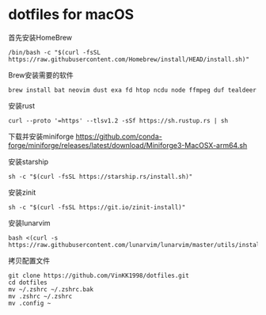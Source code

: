 # dotfiles for macOS

首先安装HomeBrew
```
/bin/bash -c "$(curl -fsSL https://raw.githubusercontent.com/Homebrew/install/HEAD/install.sh)"
```
Brew安装需要的软件
```
brew install bat neovim dust exa fd htop ncdu node ffmpeg duf tealdeer
```
安装rust
```
curl --proto '=https' --tlsv1.2 -sSf https://sh.rustup.rs | sh
```
下载并安装miniforge https://github.com/conda-forge/miniforge/releases/latest/download/Miniforge3-MacOSX-arm64.sh

安装starship
```
sh -c "$(curl -fsSL https://starship.rs/install.sh)"
```
安装zinit
```
sh -c "$(curl -fsSL https://git.io/zinit-install)"
```

安装lunarvim
```
bash <(curl -s https://raw.githubusercontent.com/lunarvim/lunarvim/master/utils/installer/install.sh)
```

拷贝配置文件
```
git clone https://github.com/VinKK1998/dotfiles.git
cd dotfiles
mv ~/.zshrc ~/.zshrc.bak
mv .zshrc ~/.zshrc
mv .config ~
```
